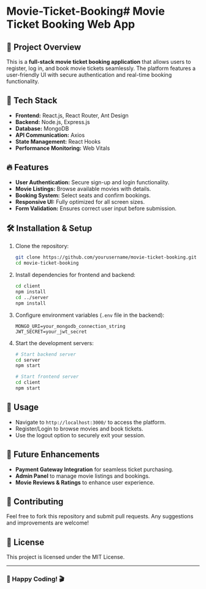 # Movie-Ticket-Booking# Movie Ticket Booking Web App

## 📌 Project Overview
This is a **full-stack movie ticket booking application** that allows users to register, log in, and book movie tickets seamlessly. The platform features a user-friendly UI with secure authentication and real-time booking functionality.

## 🚀 Tech Stack
- **Frontend:** React.js, React Router, Ant Design
- **Backend:** Node.js, Express.js
- **Database:** MongoDB
- **API Communication:** Axios
- **State Management:** React Hooks
- **Performance Monitoring:** Web Vitals

## 🔥 Features
- **User Authentication:** Secure sign-up and login functionality.
- **Movie Listings:** Browse available movies with details.
- **Booking System:** Select seats and confirm bookings.
- **Responsive UI:** Fully optimized for all screen sizes.
- **Form Validation:** Ensures correct user input before submission.

## 🛠️ Installation & Setup
1. Clone the repository:
   ```sh
   git clone https://github.com/yourusername/movie-ticket-booking.git
   cd movie-ticket-booking
   ```
2. Install dependencies for frontend and backend:
   ```sh
   cd client
   npm install
   cd ../server
   npm install
   ```
3. Configure environment variables (`.env` file in the backend):
   ```env
   MONGO_URI=your_mongodb_connection_string
   JWT_SECRET=your_jwt_secret
   ```
4. Start the development servers:
   ```sh
   # Start backend server
   cd server
   npm start
   
   # Start frontend server
   cd client
   npm start
   ```

## 🎯 Usage
- Navigate to `http://localhost:3000/` to access the platform.
- Register/Login to browse movies and book tickets.
- Use the logout option to securely exit your session.

## 📌 Future Enhancements
- **Payment Gateway Integration** for seamless ticket purchasing.
- **Admin Panel** to manage movie listings and bookings.
- **Movie Reviews & Ratings** to enhance user experience.

## 🤝 Contributing
Feel free to fork this repository and submit pull requests. Any suggestions and improvements are welcome!

## 📜 License
This project is licensed under the MIT License.

---

### 🚀 Happy Coding! 🎬

